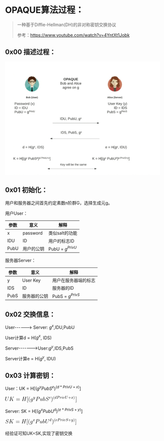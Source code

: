 # OPAQUE算法过程：

> 一种基于Diffie-Hellman(DH)的非对称密钥交换协议
> 
> 参考：https://www.youtube.com/watch?v=4YntXt1Jobk

## 0x00 描述过程：

![pic](./pic.jpg)

## 0x01 初始化：

用户和服务器之间首先约定素数n阶群G，选择生成元g。

 

用户User：

| 参数 | 意义       | 解释                 |
| ---- | ---------- | -------------------- |
| x    | password   | 类似salt的功能       |
| IDU  | ID         | 用户的标志ID         |
| PubU | 用户的公钥 | PubU = $g^{PrivU}$ |

服务器Server：

| 参数 | 意义         | 解释                 |
| ---- | ------------ | -------------------- |
| y    | User Key     | 用户在服务器端的标志 |
| IDS  | ID           | 服务器的ID           |
| PubS | 服务器的公钥 | PubS = $g^{PrivS}$ |

 

## 0x02 交换信息：

User------> Server: $g^x$,IDU,PubU

User计算d = H($g^x$, IDS)

Server------->User:$g^y$,IDS,PubS

Server计算e = H($g^y$, IDU)

## 0x03 计算密钥：

User：UK = H[($g^yPubS^e)^{(d*PrivU+x)}$]

![UK](./UK.png)

Server: SK = H[($g^xPubU^d)^{(e*PrivS+y)}$]

![SK](./SK.png)

经验证可知UK=SK,实现了密钥交换
